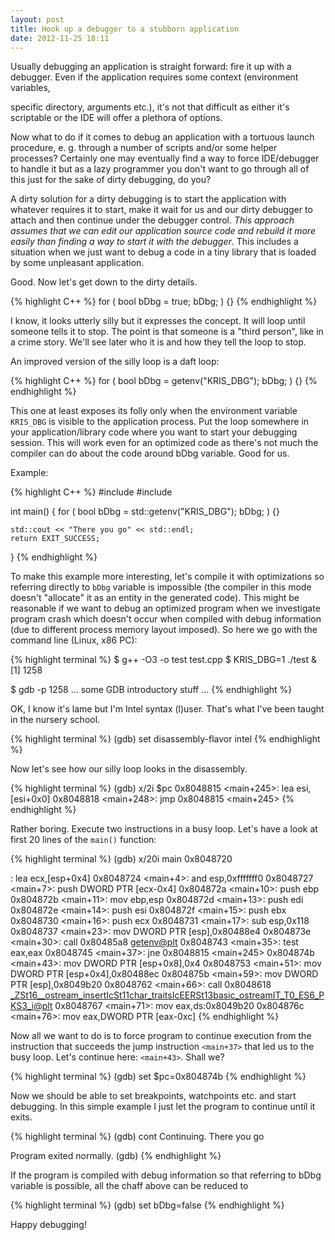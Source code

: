 ```yaml
---
layout: post
title: Hook up a debugger to a stubborn application
date: 2012-11-25 18:11
---
```


Usually debugging an application is straight forward: fire it up with a
debugger. Even if the application requires some context (environment variables,

specific directory, arguments etc.), it's not that difficult as either it's
scriptable or the IDE will offer a plethora of options.

Now what to do if it comes to debug an application with a tortuous launch
procedure, e. g. through a number of scripts and/or some helper processes?
Certainly one may eventually find a way to force IDE/debugger to handle it but
as a lazy programmer you don't want to go through all of this just for the sake
of dirty debugging, do you?

A dirty solution for a dirty debugging is to start the application with whatever
requires it to start, make it wait for us and our dirty debugger to attach and
then continue under the debugger control. _This approach assumes that we can edit
our application source code and rebuild it more easily than finding a way to
start it with the debugger_. This includes a situation when we just want to debug
a code in a tiny library that is loaded by some unpleasant application.

Good. Now let's get down to the dirty details.

{% highlight C++ %}
for ( bool bDbg = true; bDbg; ) {}
{% endhighlight %}

I know, it looks utterly silly but it expresses the concept. It will loop until
someone tells it to stop. The point is that someone is a "third person", like in
a crime story. We'll see later who it is and how they tell the loop to stop.

An improved version of the silly loop is a daft loop:

{% highlight C++ %}
for ( bool bDbg = getenv("KRIS_DBG"); bDbg; ) {}
{% endhighlight %}

This one at least exposes its folly only when the environment variable `KRIS_DBG`
is visible to the application process. Put the loop somewhere in your
application/library code where you want to start your debugging session. This
will work even for an optimized code as there's not much the compiler can do
about the code around bDbg variable. Good for us.

Example:

{% highlight C++ %}
#include <cstdlib>
#include <iostream>

int main() {
    for ( bool bDbg = std::getenv("KRIS_DBG"); bDbg; ) {}

    std::cout << "There you go" << std::endl;
    return EXIT_SUCCESS;
}
{% endhighlight %}

To make this example more interesting, let's compile it with optimizations so
referring directly to `bDbg` variable is impossible (the compiler in this mode
doesn't "allocate" it as an entity in the generated code). This might be
reasonable if we want to debug an optimized program when we investigate program
crash which doesn't occur when compiled with debug information (due to different
process memory layout imposed). So here we go with the command line (Linux, x86
PC):

{% highlight terminal %}
$ g++ -O3 -o test test.cpp
$ KRIS_DBG=1 ./test &
[1] 1258

$ gdb -p 1258
... some GDB introductory stuff ...
{% endhighlight %}

OK, I know it's lame but I'm Intel syntax (l)user. That's what I've been taught
in the nursery school.

{% highlight terminal %}
(gdb) set disassembly-flavor intel
{% endhighlight %}

Now let's see how our silly loop looks in the disassembly.

{% highlight terminal %}
(gdb) x/2i $pc
0x8048815 <main+245>: lea    esi,[esi+0x0]
0x8048818 <main+248>: jmp    0x8048815 <main+245>
{% endhighlight %}

Rather boring. Execute two instructions in a busy loop. Let's have a look at
first 20 lines of the `main()` function:

{% highlight terminal %}
(gdb) x/20i main
0x8048720 <main>:    lea    ecx,[esp+0x4]
0x8048724 <main+4>:  and    esp,0xfffffff0
0x8048727 <main+7>:  push   DWORD PTR [ecx-0x4]
0x804872a <main+10>: push   ebp
0x804872b <main+11>: mov    ebp,esp
0x804872d <main+13>: push   edi
0x804872e <main+14>: push   esi
0x804872f <main+15>: push   ebx
0x8048730 <main+16>: push   ecx
0x8048731 <main+17>: sub    esp,0x118
0x8048737 <main+23>: mov    DWORD PTR [esp],0x80488e4
0x804873e <main+30>: call   0x80485a8 <getenv@plt>
0x8048743 <main+35>: test   eax,eax
0x8048745 <main+37>: jne    0x8048815 <main+245>
0x804874b <main+43>: mov    DWORD PTR [esp+0x8],0x4
0x8048753 <main+51>: mov    DWORD PTR [esp+0x4],0x80488ec
0x804875b <main+59>: mov    DWORD PTR [esp],0x8049b20
0x8048762 <main+66>: call   0x8048618 <_ZSt16__ostream_insertIcSt11char_traitsIcEERSt13basic_ostreamIT_T0_ES6_PKS3_i@plt>
0x8048767 <main+71>: mov    eax,ds:0x8049b20
0x804876c <main+76>: mov    eax,DWORD PTR [eax-0xc]
{% endhighlight %}

Now all we want to do is to force program to continue execution from the
instruction that succeeds the jump instruction `<main+37>` that led us to the busy
loop. Let's continue here: `<main+43>`. Shall we?

{% highlight terminal %}
(gdb) set $pc=0x804874b
{% endhighlight %}

Now we should be able to set breakpoints, watchpoints etc. and start
debugging. In this simple example I just let the program to continue until it
exits.

{% highlight terminal %}
(gdb) cont
Continuing.
There you go

Program exited normally.
(gdb)
{% endhighlight %}

If the program is compiled with debug information so that referring to bDbg
variable is possible, all the chaff above can be reduced to

{% highlight terminal %}
(gdb) set bDbg=false
{% endhighlight %}

Happy debugging!
